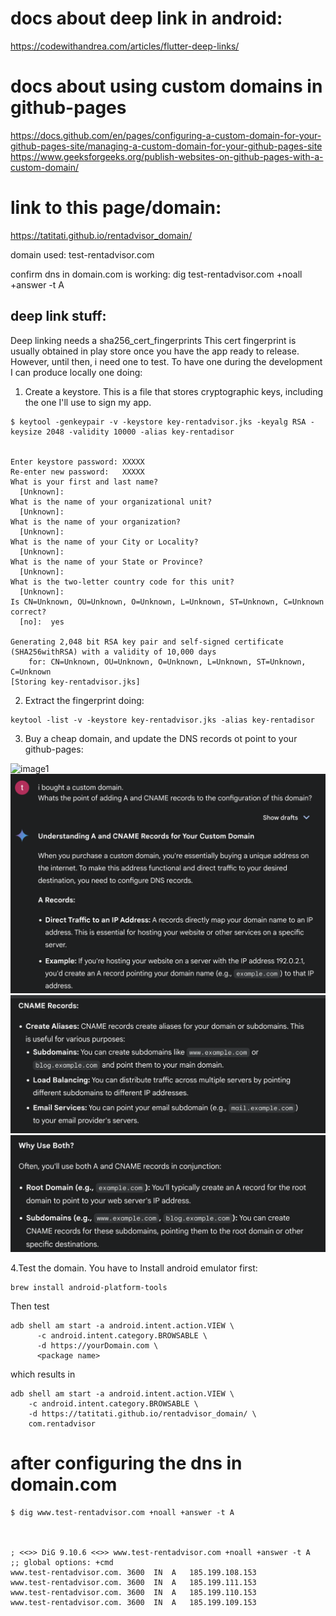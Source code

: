 # docs about deep link in android:

https://codewithandrea.com/articles/flutter-deep-links/

# docs about using custom domains in github-pages

https://docs.github.com/en/pages/configuring-a-custom-domain-for-your-github-pages-site/managing-a-custom-domain-for-your-github-pages-site
https://www.geeksforgeeks.org/publish-websites-on-github-pages-with-a-custom-domain/

# link to this page/domain:

https://tatitati.github.io/rentadvisor_domain/

domain used:
test-rentadvisor.com


confirm dns in domain.com is working:
dig test-rentadvisor.com +noall +answer -t A


## deep link stuff:

Deep linking needs a sha256_cert_fingerprints
This cert fingerprint is usually obtained in play store once you have the app ready to release. However, until then, i need one to test.
To have one during the development I can produce locally one doing:


1. Create a keystore. This is a file that stores cryptographic keys, including the one I'll use to sign my app.
```
$ keytool -genkeypair -v -keystore key-rentadvisor.jks -keyalg RSA -keysize 2048 -validity 10000 -alias key-rentadisor


Enter keystore password: XXXXX
Re-enter new password:   XXXXX
What is your first and last name?
  [Unknown]:
What is the name of your organizational unit?
  [Unknown]:
What is the name of your organization?
  [Unknown]:
What is the name of your City or Locality?
  [Unknown]:
What is the name of your State or Province?
  [Unknown]:
What is the two-letter country code for this unit?
  [Unknown]:
Is CN=Unknown, OU=Unknown, O=Unknown, L=Unknown, ST=Unknown, C=Unknown correct?
  [no]:  yes

Generating 2,048 bit RSA key pair and self-signed certificate (SHA256withRSA) with a validity of 10,000 days
	for: CN=Unknown, OU=Unknown, O=Unknown, L=Unknown, ST=Unknown, C=Unknown
[Storing key-rentadvisor.jks]
```

2. Extract the fingerprint doing:

```
keytool -list -v -keystore key-rentadvisor.jks -alias key-rentadisor
```

3. Buy a cheap domain, and update the DNS records ot point to your github-pages:

![image1](dns-domain.png)
![image2](doc/A-records.png)
![image3](doc/cname-records.png)
![image4](doc/why-both.png)

4.Test the domain. You have to Install android emulator first:

```
brew install android-platform-tools
```

Then test


```
adb shell am start -a android.intent.action.VIEW \
      -c android.intent.category.BROWSABLE \
      -d https://yourDomain.com \
      <package name>
```

which results in 

```
adb shell am start -a android.intent.action.VIEW \
    -c android.intent.category.BROWSABLE \
    -d https://tatitati.github.io/rentadvisor_domain/ \
    com.rentadvisor
```


# after configuring the dns in domain.com

```
$ dig www.test-rentadvisor.com +noall +answer -t A



; <<>> DiG 9.10.6 <<>> www.test-rentadvisor.com +noall +answer -t A
;; global options: +cmd
www.test-rentadvisor.com. 3600	IN	A	185.199.108.153
www.test-rentadvisor.com. 3600	IN	A	185.199.111.153
www.test-rentadvisor.com. 3600	IN	A	185.199.110.153
www.test-rentadvisor.com. 3600	IN	A	185.199.109.153
```
